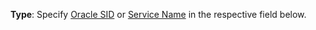 **Type**: Specify [Oracle SID](https://docs.oracle.com/en/database/oracle/oracle-database/21/cncpt/oracle-database-instance.html#GUID-8BB8140D-63ED-454E-AAC3-1964F80D102D) or [Service Name](https://docs.oracle.com/en/database/oracle/oracle-database/21/cncpt/application-and-networking-architecture.html#GUID-C931A159-E1FE-4DB3-A811-510C42516683) in the respective field below.
